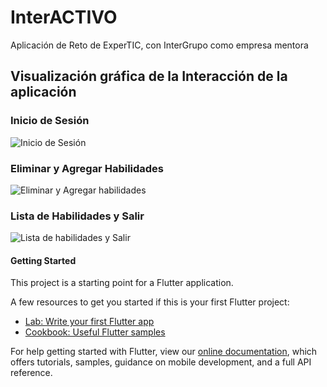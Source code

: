 # InterACTIVO

Aplicación de Reto de ExperTIC, con InterGrupo como empresa mentora

## Visualización gráfica de la Interacción de la aplicación

### Inicio de Sesión

![Inicio de Sesión](GIFsProyectoInterACTIVO/GIF1-Login.gif)  

### Eliminar y Agregar Habilidades

![Eliminar y Agregar habilidades](GIFsProyectoInterACTIVO/GIF2-EliminarAgregar.gif)  

### Lista de Habilidades y Salir

![Lista de habilidades y Salir](GIFsProyectoInterACTIVO/GIF3-ListaSalir.gif)

#### Getting Started

This project is a starting point for a Flutter application.

A few resources to get you started if this is your first Flutter project:

- [Lab: Write your first Flutter app](https://flutter.dev/docs/get-started/codelab)
- [Cookbook: Useful Flutter samples](https://flutter.dev/docs/cookbook)

For help getting started with Flutter, view our
[online documentation](https://flutter.dev/docs), which offers tutorials,
samples, guidance on mobile development, and a full API reference.
